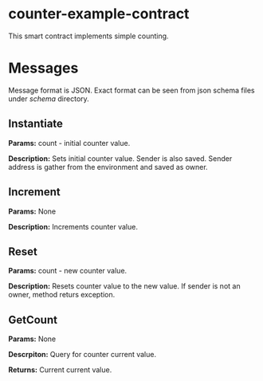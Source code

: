# counter-example-contract

This smart contract implements simple counting.

# Messages

Message format is JSON. Exact format can be seen from json schema files under _schema_ directory.

## Instantiate

**Params:** count - initial counter value.

**Description:** Sets initial counter value. Sender is also saved. Sender address is gather from the environment and saved as owner.

## Increment

**Params:** None

**Description:** Increments counter value.

## Reset

**Params:** count - new counter value.

**Description:** Resets counter value to the new value. If sender is not an owner, method returs exception.

## GetCount

**Params:** None

**Descrpiton:** Query for counter current value.

**Returns:** Current current value.
